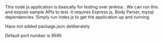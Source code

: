 This node js application is basically for testing over jenkins .
We can run this and expose  sample APIs to test.
It requires Express js, Body Parser, mysql dependancies.
Simply run index.js to get the application up and running.

Have not added package.json deliberately

Default port number is 9595
